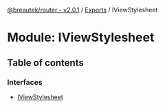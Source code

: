 [@breautek/router - v2.0.1](../README.md) / [Exports](../modules.md) / IViewStylesheet

# Module: IViewStylesheet

## Table of contents

### Interfaces

- [IViewStylesheet](../interfaces/IViewStylesheet.IViewStylesheet-1.md)
